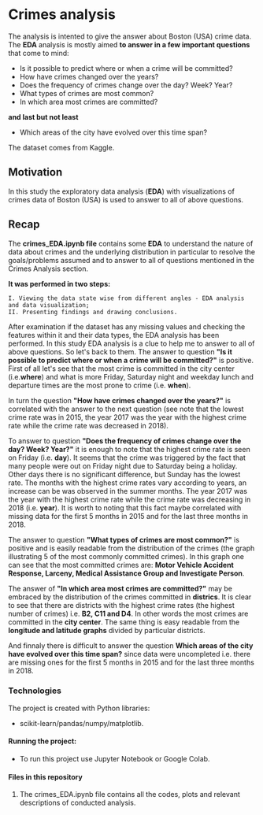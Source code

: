 # Crimes analysis

The analysis is intented to give the answer about Boston (USA) crime data.  The **EDA** analysis is mostly aimed **to answer in a few important questions** that come to mind:

- Is it possible to predict where or when a crime will be committed?
- How have crimes changed over the years?
- Does the frequency of crimes change over the day? Week? Year?
- What types of crimes are most common?
- In which area most crimes are committed? 

**and last but not least**

- Which areas of the city have evolved over this time span?

The dataset comes from Kaggle.


## Motivation

In this study the exploratory data analysis (**EDA**) with visualizations of crimes data of Boston (USA) is used to answer to all of above questions.


## Recap

The **crimes_EDA.ipynb file** contains some **EDA** to understand the nature of data about crimes and the underlying distribution in particular to resolve the goals/problems assumed and to answer to all of questions mentioned in the Crimes Analysis section.

**It was performed in two steps:**

    I. Viewing the data state wise from different angles - EDA analysis and data visualization;
    II. Presenting findings and drawing conclusions.
    
After examination if the dataset has any missing values and checking the features within it and their data types, the EDA analysis has been performed. In this study EDA analysis is a clue to help me to answer to all of above questions. So let's back to them. The answer to question **"Is it possible to predict where or when a crime will be committed?"** is positive. First of all let's see that the most crime is committed in the city center (i.e.**where**) and what is more Friday, Saturday night and weekday lunch and departure times are the most prone to crime (i.e. **when**).

In turn the question **"How have crimes changed over the years?"** is correlated with the answer to the next question (see note that the lowest crime rate was in 2015, the year 2017 was the year with the highest crime rate while the crime rate was decreased in 2018).

To answer to question **"Does the frequency of crimes change over the day? Week? Year?"** it is enough to note that the highest crime rate is seen on Friday (i.e. **day**). It seems that the crime was triggered by the fact that many people were out on Friday night due to Saturday being a holiday. Other days there is no significant difference, but Sunday has the lowest rate. The months with the highest crime rates vary according to years, an increase can be was observed in the summer months. The year 2017 was the year with the highest crime rate while the crime rate was decreasing in 2018 (i.e. **year**). It is worth to noting that this fact maybe correlated with missing data for the first 5 months in 2015 and for the last three months in 2018.

The answer to question **"What types of crimes are most common?"** is positive and is easily readable from the distribution of the crimes (the graph illustrating 5 of the most commonly committed crimes). In this graph one can see that the most committed crimes are: **Motor Vehicle Accident Response, Larceny, Medical Assistance Group and Investigate Person**.

The answer of **"In which area most crimes are committed?"** may be embraced by the distribution of the crimes committed in **districs**. It is clear to see that there are districts with the highest crime rates (the highest number of crimes) i.e. **B2, C11 and D4**. In other words the most crimes are committed in the **city center**. The same thing is easy readable from the **longitude and latitude graphs** divided by particular districts. 

And finnaly there is difficult to answer the question **Which areas of the city have evolved over this time span?** since data were uncompleted i.e. there are missing ones for the first 5 months in 2015 and for the last three months in 2018. 


### Technologies

The project is created with Python libraries:

- scikit-learn/pandas/numpy/matplotlib.


#### Running the project:

- To run this project use Jupyter Notebook or Google Colab.


#### Files in this repository

1. The crimes_EDA.ipynb file contains all the codes, plots and relevant descriptions of conducted analysis.



